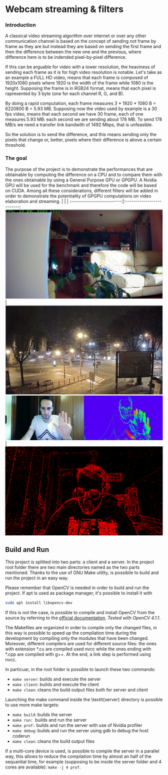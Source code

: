 # Webcam streaming \& filters

### Introduction

A classical video streaming algorithm over internet or over any other communication channel is based on the concept of sending not frame by frame as they are but instead they are based on sending the first frame and then the difference between the new one and the previous, where difference here is to be indended pixel-by-pixel difference.

If this can be arguable for video with a lower resolution, the heaviness of sending each frame as it is for high video resolution is notable. Let's take as an example a FULL HD video, means that each frame is composed of 1920x1080 pixels where 1920 is the width of the frame while 1080 is the height. Supposing the frame is in RGB24 format, means that each pixel is rapresented by 3 byte (one for each channel R, G, and B).

By doing a rapid computation, each frame measures 3 * 1920 * 1080 B = 6220800 B = 5.93 MB. Supposing now the video used by example is a 30 fps video, means that each second we have 30 frame, each of one measures 5.93 MB: each second we are sending about 178 MB. To send 178 MB/s we need a transfer link bandwith of 1492 Mbps, that is unfeasible.

So the solution is to send the difference, and this means sending only the pixels that change or, better, pixels where their difference is above a certain threshold. 

### The goal

The purpose of the project is to demonstrate the performances that are obtainable by computing the difference on a CPU and to compare them with the ones obtainable by using a General Purpose GPU or *GPGPU*. A Nvidia GPU will be used for the benchmark and therefore the code will be based on CUDA. Among all these considerations, different filters will be added in order to demonstrate the potentiality of GPGPU computations on video elaboration and streaming.
|             |  |
:-------------------------:|:-------------------------:
![](./REPORT/images/chars_ok.png)  |  ![](./REPORT/images/streaming_ok.png)
![](./REPORT/images/heatmap/v0.png)  |  ![](./REPORT/images/heatmap/v0-red.png)
## Build and Run

This project is splitted into two parts: a client and a server. In the project root folder there are two main directories named as the two parts mentioned. Thanks to the use of GNU Make utility, is possibile to build and run the project in an easy way. 

Please remember that OpenCV is needed in order to build and run the project. If apt is used as package manager, it's possible to install it with 
```sh
sudo apt install libopencv-dev
```
If this is not the case, is possible to compile and install OpenCV from the source by referring to the <a href="https://docs.opencv.org/4.x/d7/d9f/tutorial\_linux\_install.html">official documentation</a>. *Tested with OpenCV 4.1.1*.

The Makefiles are organized in order to compile only the changed files, in this way is possible to speed up the compilation time during the development by compiling only the modules that have been changed. Moreover, different compilers are used for different source files: the ones with extension *.cu are compiled used nvcc while the ones ending with *.cpp are compiled with g++. At the end, a link step is performed using nvcc.

In particuar, in the root folder is possible to launch these two commands:

* ```make server```: builds and execute the server
* ```make client```: builds and execute the client
* ```make clean```:  cleans the build output files both for server and client

Launching the make command inside the \textit{server} directory is possible to use more make targets:

* ```make build```: builds the server
* ```make run: ```builds and run the server
* ```make prof:``` builds and run the server with use of Nvidia profiler
* ```make debug```: builds and run the server using gdb to debug the host coderun
* ```make clean```: cleans the build output files
               
If a multi-core device is used, is possible to compile the server in a parallel way, this allows to reduce the compilation time by almost an half of the sequantial time, for example (supposing to be inside the server folder and 4 cores are available): ```make -j 4 prof```.
